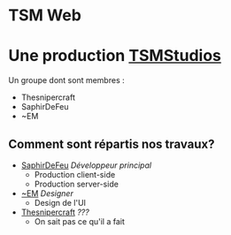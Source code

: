 # TSM Web
# Une production [TSMStudios](https://tsmstudios.saphirdefeu.repl.co/)
Un groupe dont sont membres :
- Thesnipercraft
- SaphirDeFeu
- ~EM

## Comment sont répartis nos travaux?
- <ins>SaphirDeFeu</ins> *Développeur principal*
    - Production client-side
    - Production server-side
- <ins>~EM</ins> *Designer*
    - Design de l'UI
- <ins>Thesnipercraft</ins> *???*
    - On sait pas ce qu'il a fait